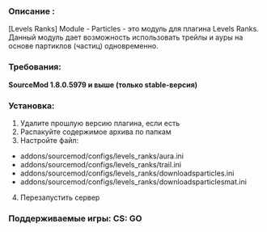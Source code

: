 ### Описание :
[Levels Ranks] Module - Particles - это модуль для плагина Levels Ranks. Данный модуль дает возможность использовать трейлы и ауры на основе партиклов (частиц) одновременно.​

### Требования:
**SourceMod 1.8.0.5979 и выше (только stable-версия)**

### Установка:
1) Удалите прошлую версию плагина, если есть
2) Распакуйте содержимое архива по папкам
3) Настройте файл:
- addons/sourcemod/configs/levels_ranks/aura.ini
- addons/sourcemod/configs/levels_ranks/trail.ini
- addons/sourcemod/configs/levels_ranks/downloadsparticles.ini
- addons/sourcemod/configs/levels_ranks/downloadsparticlesmat.ini​
4) Перезапустить сервер

### Поддерживаемые игры: CS: GO
